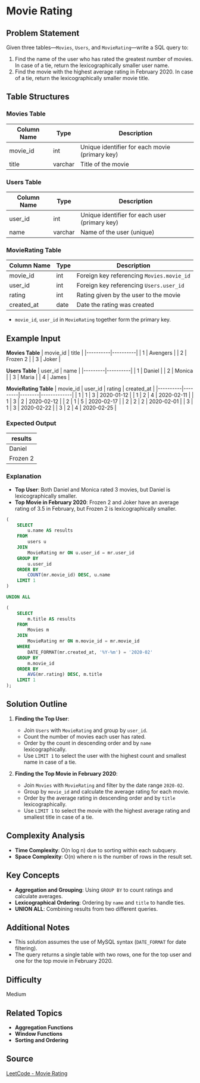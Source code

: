 # Movie Rating

## Problem Statement
Given three tables—`Movies`, `Users`, and `MovieRating`—write a SQL query to:
1. Find the name of the user who has rated the greatest number of movies. In case of a tie, return the lexicographically smaller user name.
2. Find the movie with the highest average rating in February 2020. In case of a tie, return the lexicographically smaller movie title.

## Table Structures

### Movies Table
| Column Name | Type    | Description                    |
|-------------|---------|--------------------------------|
| movie_id    | int     | Unique identifier for each movie (primary key) |
| title       | varchar | Title of the movie            |

### Users Table
| Column Name | Type    | Description                    |
|-------------|---------|--------------------------------|
| user_id     | int     | Unique identifier for each user (primary key) |
| name        | varchar | Name of the user (unique)     |

### MovieRating Table
| Column Name | Type    | Description                               |
|-------------|---------|-------------------------------------------|
| movie_id    | int     | Foreign key referencing `Movies.movie_id` |
| user_id     | int     | Foreign key referencing `Users.user_id`   |
| rating      | int     | Rating given by the user to the movie     |
| created_at  | date    | Date the rating was created               |

- `movie_id`, `user_id` in `MovieRating` together form the primary key.

## Example Input

**Movies Table**
| movie_id | title    |
|----------|----------|
| 1        | Avengers |
| 2        | Frozen 2 |
| 3        | Joker    |

**Users Table**
| user_id | name     |
|---------|----------|
| 1       | Daniel   |
| 2       | Monica   |
| 3       | Maria    |
| 4       | James    |

**MovieRating Table**
| movie_id | user_id | rating | created_at  |
|----------|---------|--------|-------------|
| 1        | 1       | 3      | 2020-01-12  |
| 1        | 2       | 4      | 2020-02-11  |
| 1        | 3       | 2      | 2020-02-12  |
| 2        | 1       | 5      | 2020-02-17  |
| 2        | 2       | 2      | 2020-02-01  |
| 3        | 1       | 3      | 2020-02-22  |
| 3        | 2       | 4      | 2020-02-25  |

### Expected Output

| results    |
|------------|
| Daniel     |
| Frozen 2   |

### Explanation
- **Top User**: Both Daniel and Monica rated 3 movies, but Daniel is lexicographically smaller.
- **Top Movie in February 2020**: Frozen 2 and Joker have an average rating of 3.5 in February, but Frozen 2 is lexicographically smaller.

```sql
(
    SELECT 
        u.name AS results
    FROM 
        users u
    JOIN 
        MovieRating mr ON u.user_id = mr.user_id
    GROUP BY 
        u.user_id
    ORDER BY 
        COUNT(mr.movie_id) DESC, u.name
    LIMIT 1
)

UNION ALL

(
    SELECT 
        m.title AS results
    FROM 
        Movies m
    JOIN 
        MovieRating mr ON m.movie_id = mr.movie_id
    WHERE 
        DATE_FORMAT(mr.created_at, '%Y-%m') = '2020-02'
    GROUP BY 
        m.movie_id
    ORDER BY 
        AVG(mr.rating) DESC, m.title
    LIMIT 1
);
```

## Solution Outline

1. **Finding the Top User**:
   - Join `Users` with `MovieRating` and group by `user_id`.
   - Count the number of movies each user has rated.
   - Order by the count in descending order and by `name` lexicographically.
   - Use `LIMIT 1` to select the user with the highest count and smallest name in case of a tie.

2. **Finding the Top Movie in February 2020**:
   - Join `Movies` with `MovieRating` and filter by the date range `2020-02`.
   - Group by `movie_id` and calculate the average rating for each movie.
   - Order by the average rating in descending order and by `title` lexicographically.
   - Use `LIMIT 1` to select the movie with the highest average rating and smallest title in case of a tie.

## Complexity Analysis
- **Time Complexity**: O(n log n) due to sorting within each subquery.
- **Space Complexity**: O(n) where n is the number of rows in the result set.

## Key Concepts
- **Aggregation and Grouping**: Using `GROUP BY` to count ratings and calculate averages.
- **Lexicographical Ordering**: Ordering by `name` and `title` to handle ties.
- **UNION ALL**: Combining results from two different queries.

## Additional Notes
- This solution assumes the use of MySQL syntax (`DATE_FORMAT` for date filtering).
- The query returns a single table with two rows, one for the top user and one for the top movie in February 2020.

## Difficulty
Medium

## Related Topics
- **Aggregation Functions**
- **Window Functions**
- **Sorting and Ordering**

## Source
[LeetCode - Movie Rating](https://leetcode.com/problems/movie-rating/description/?envType=study-plan-v2&envId=top-sql-50)
